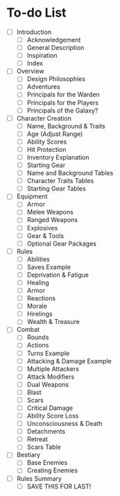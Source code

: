 # To-do List

- [ ] Introduction
	- [ ] Acknowledgement
	- [ ] General Description
	- [ ] Inspiration
	- [ ] Index
- [ ] Overview
	- [ ] Design Philosophies
	- [ ] Adventures
	- [ ] Principals for the Warden
	- [ ] Principals for the Players
	- [ ] Principals of the Galaxy?
- [ ] Character Creation
	- [ ] Name, Background & Traits
	- [ ] Age (Adjust Range)
	- [ ] Ability Scores
	- [ ] Hit Protection
	- [ ] Inventory Explanation
	- [ ] Starting Gear
	- [ ] Name and Background Tables
	- [ ] Character Traits Tables
	- [ ] Starting Gear Tables
- [ ] Equipment
	- [ ] Armor
	- [ ] Melee Weapons
	- [ ] Ranged Weapons
	- [ ] Explosives
	- [ ] Gear & Tools
	- [ ] Optional Gear Packages
- [ ] Rules
	- [ ] Abilities
	- [ ] Saves Example
	- [ ] Deprivation & Fatigue
	- [ ] Healing
	- [ ] Armor
	- [ ] Reactions
	- [ ] Morale
	- [ ] Hirelings
	- [ ] Wealth & Treasure
- [ ] Combat
	- [ ] Rounds
	- [ ] Actions
	- [ ] Turns Example
	- [ ] Attacking & Damage Example
	- [ ] Multiple Attackers
	- [ ] Attack Modifiers
	- [ ] Dual Weapons
	- [ ] Blast
	- [ ] Scars
	- [ ] Critical Damage
	- [ ] Ability Score Loss
	- [ ] Unconsciousness & Death
	- [ ] Detachments
	- [ ] Retreat
	- [ ] Scars Table
- [ ] Bestiary
	- [ ] Base Enemies
	- [ ] Creating Enemies
- [ ] Rules Summary
	- [ ] SAVE THIS FOR LAST!
